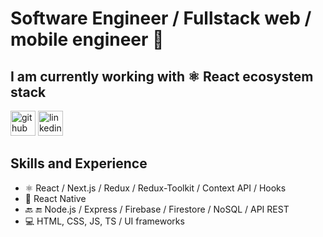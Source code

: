 
# Software Engineer / Fullstack web / mobile engineer 👋

## I am currently working with :atom_symbol: React ecosystem stack 

[<img src='https://img2.freepng.es/20180716/tza/kisspng-github-computer-icons-clip-art-gits-5b4d20ab1f4131.145288281531781291128.jpg' alt='github' height='40'>](https://github.com/robertocandales)    [<img src='https://cdn.jsdelivr.net/npm/simple-icons@3.0.1/icons/linkedin.svg' alt='linkedin' height='40'>](https://www.linkedin.com/in/robertocandales/)  

## Skills and Experience
* :atom_symbol: React / Next.js / Redux / Redux-Toolkit / Context API / Hooks
* :iphone: React Native
* :back: :end: Node.js / Express / Firebase / Firestore / NoSQL / API REST
* :computer: HTML, CSS, JS, TS / UI frameworks



